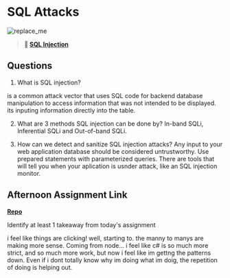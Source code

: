# SQL Attacks

![replace_me](https://codeworks.blob.core.windows.net/public/assets/img/illustrations/placeholder.svg)

> **📖 [SQL Injection](https://codeworksacademy.com/fs-student-guide/resources/wk11/03-SQL-Injection)**

## Questions

1. What is SQL injection?

is a common attack vector that uses SQL code for backend database manipulation to access information that was not intended to be displayed. its inputing information directly into the table. 

2. What are 3 methods SQL injection can be done by?
 In-band SQLi, Inferential SQLi and Out-of-band SQLi.

3. How can we detect and sanitize SQL injection attacks?
Any input to your web application database should be considered untrustworthy.  Use prepared statements with parameterized queries. There are tools that will tell you when your aplication is usnder attack, like an SQL injection monitor. 
## Afternoon Assignment Link

**[Repo](https://github.com/hannahprather/FriendZone)**

Identify at least 1 takeaway from today's assignment

i feel like things are clicking! well, starting to. the manny to manys are making more sense. Coming from node... i feel like c# is so much more strict, and so much more work, but now i feel like im gettng the patterns down. Even if i dont totally know why im doing what im doig, the repetition of doing is helping out. 
